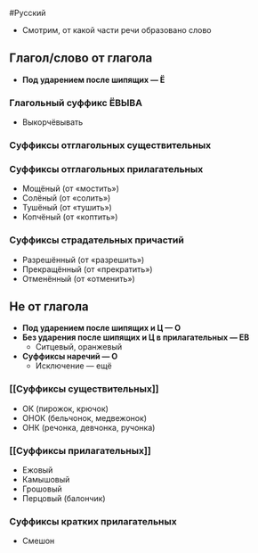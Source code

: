 #Русский 
- Смотрим, от какой части речи образовано слово 
## Глагол/слово от глагола 
- **Под ударением после шипящих — Ё**
### Глагольный суффикс ЁВЫВА
- Выкорчёвывать
### Суффиксы отглагольных существительных 
### Суффиксы отглагольных прилагательных 
- Мощёный (от «мостить»)
- Солёный (от «солить»)
- Тушёный (от «тушить»)
- Копчёный (от «коптить»)
### Суффиксы страдательных причастий 
- Разрешённый (от «разрешить»)
- Прекращённый (от «прекратить»)
- Отменённый (от «отменить»)
## Не от глагола 
- **Под ударением после шипящих и Ц — О**
- **Без ударения после шипящих и Ц в прилагательных — ЕВ**
    - Ситцевый, оранжевый 
- **Суффиксы наречий — О**
    - Исключение — ещё
### [[Суффиксы существительных]]
- ОК (пирожок, крючок)
- ОНОК (бельчонок, медвежонок)
- ОНК (речонка, девчонка, ручонка)
### [[Суффиксы прилагательных]]
- Ежовый 
- Камышовый
- Грошовый 
- Перцовый (балончик)
### Суффиксы кратких прилагательных 
- Смешон
